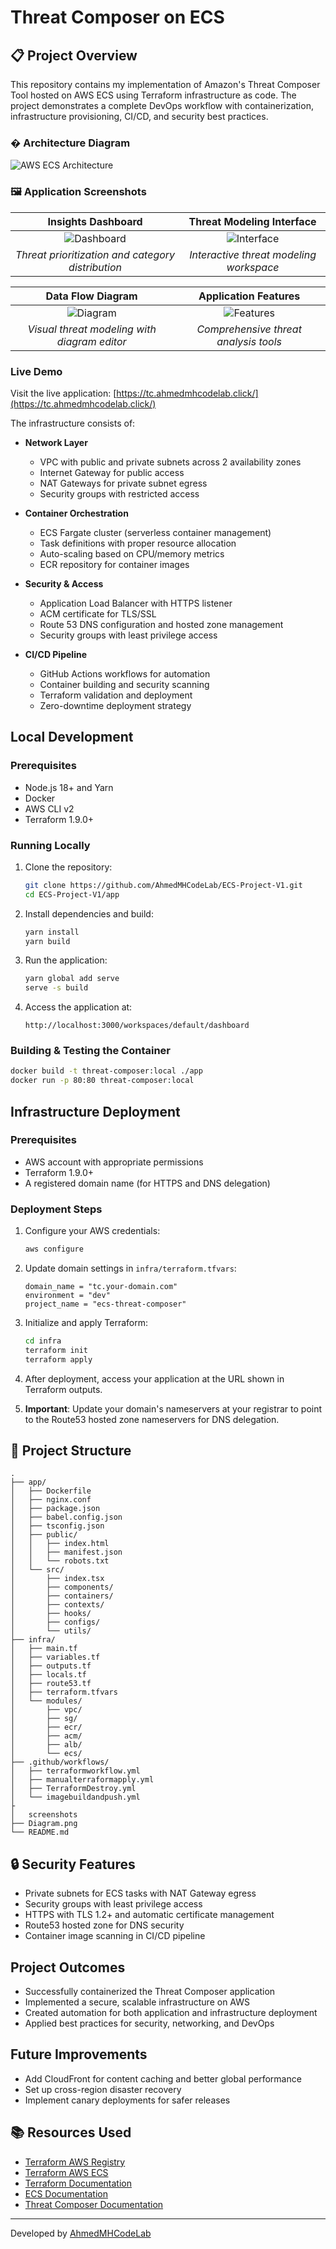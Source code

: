 # Threat Composer on ECS

## 📋 Project Overview

This repository contains my implementation of Amazon's Threat Composer Tool hosted on AWS ECS using Terraform infrastructure as code. The project demonstrates a complete DevOps workflow with containerization, infrastructure provisioning, CI/CD, and security best practices.

### �️ Architecture Diagram

![AWS ECS Architecture](Diagram.png)

### 🖼️ Application Screenshots

<div align="center">

| Insights Dashboard | Threat Modeling Interface |
|:------------------:|:-------------------------:|
| ![Dashboard](threat-composer.png) | ![Interface](threat-composer1.png) |
| *Threat prioritization and category distribution* | *Interactive threat modeling workspace* |

| Data Flow Diagram | Application Features |
|:-----------------:|:-------------------:|
| ![Diagram](threat-composer%202.png) | ![Features](threat-composer%203.png) |
| *Visual threat modeling with diagram editor* | *Comprehensive threat analysis tools* |

</div>

### Live Demo

Visit the live application: [https://tc.ahmedmhcodelab.click/](https://tc.ahmedmhcodelab.click/)

The infrastructure consists of:

- **Network Layer**
  - VPC with public and private subnets across 2 availability zones
  - Internet Gateway for public access
  - NAT Gateways for private subnet egress
  - Security groups with restricted access

- **Container Orchestration**
  - ECS Fargate cluster (serverless container management)
  - Task definitions with proper resource allocation
  - Auto-scaling based on CPU/memory metrics
  - ECR repository for container images

- **Security & Access**
  - Application Load Balancer with HTTPS listener
  - ACM certificate for TLS/SSL
  - Route 53 DNS configuration and hosted zone management
  - Security groups with least privilege access

- **CI/CD Pipeline**
  - GitHub Actions workflows for automation
  - Container building and security scanning
  - Terraform validation and deployment
  - Zero-downtime deployment strategy

## Local Development

### Prerequisites

- Node.js 18+ and Yarn
- Docker
- AWS CLI v2
- Terraform 1.9.0+

### Running Locally

1. Clone the repository:
   ```bash
   git clone https://github.com/AhmedMHCodeLab/ECS-Project-V1.git
   cd ECS-Project-V1/app
   ```

2. Install dependencies and build:
   ```bash
   yarn install
   yarn build
   ```

3. Run the application:
   ```bash
   yarn global add serve
   serve -s build
   ```

4. Access the application at:
   ```
   http://localhost:3000/workspaces/default/dashboard
   ```

### Building & Testing the Container

```bash
docker build -t threat-composer:local ./app
docker run -p 80:80 threat-composer:local
```

## Infrastructure Deployment

### Prerequisites

- AWS account with appropriate permissions
- Terraform 1.9.0+
- A registered domain name (for HTTPS and DNS delegation)

### Deployment Steps

1. Configure your AWS credentials:
   ```bash
   aws configure
   ```

2. Update domain settings in `infra/terraform.tfvars`:
   ```hcl
   domain_name = "tc.your-domain.com"
   environment = "dev"
   project_name = "ecs-threat-composer"
   ```

3. Initialize and apply Terraform:
   ```bash
   cd infra
   terraform init
   terraform apply
   ```

4. After deployment, access your application at the URL shown in Terraform outputs.
5. **Important**: Update your domain's nameservers at your registrar to point to the Route53 hosted zone nameservers for DNS delegation.

## 📁 Project Structure

```
.
├── app/
│   ├── Dockerfile
│   ├── nginx.conf
│   ├── package.json
│   ├── babel.config.json
│   ├── tsconfig.json
│   ├── public/
│   │   ├── index.html
│   │   ├── manifest.json
│   │   └── robots.txt
│   └── src/
│       ├── index.tsx
│       ├── components/
│       ├── containers/
│       ├── contexts/
│       ├── hooks/
│       ├── configs/
│       └── utils/
├── infra/
│   ├── main.tf
│   ├── variables.tf
│   ├── outputs.tf
│   ├── locals.tf
│   ├── route53.tf
│   ├── terraform.tfvars
│   └── modules/
│       ├── vpc/
│       ├── sg/
│       ├── ecr/
│       ├── acm/
│       ├── alb/
│       └── ecs/
├── .github/workflows/
│   ├── terraformworkflow.yml
│   ├── manualterraformapply.yml
│   ├── TerraformDestroy.yml
│   └── imagebuildandpush.yml
├
│   screenshots
├── Diagram.png
└── README.md
```


## 🔒 Security Features

- Private subnets for ECS tasks with NAT Gateway egress
- Security groups with least privilege access
- HTTPS with TLS 1.2+ and automatic certificate management
- Route53 hosted zone for DNS security
- Container image scanning in CI/CD pipeline


## Project Outcomes

- Successfully containerized the Threat Composer application
- Implemented a secure, scalable infrastructure on AWS
- Created automation for both application and infrastructure deployment
- Applied best practices for security, networking, and DevOps

## Future Improvements
- Add CloudFront for content caching and better global performance
- Set up cross-region disaster recovery
- Implement canary deployments for safer releases

## 📚 Resources Used

- [Terraform AWS Registry](https://registry.terraform.io/providers/hashicorp/aws/latest/docs)
- [Terraform AWS ECS](https://registry.terraform.io/providers/hashicorp/aws/latest/docs/resources/ecs_service)
- [Terraform Documentation](https://www.terraform.io/docs/index.html)
- [ECS Documentation](https://docs.aws.amazon.com/ecs/index.html)
- [Threat Composer Documentation](https://github.com/awslabs/threat-composer)

---

Developed by [AhmedMHCodeLab](https://github.com/AhmedMHCodeLab) 
